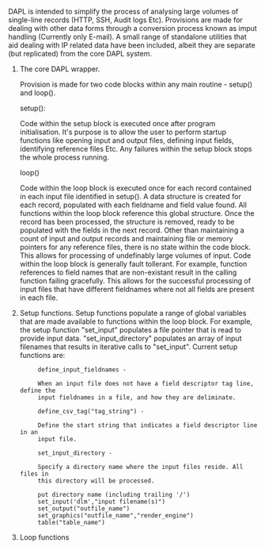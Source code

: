 DAPL is intended to simplify the process of analysing large volumes of single-line records (HTTP, 
SSH, Audit logs Etc). Provisions are made for dealing with other data forms through a conversion 
process known as imput handling (Currently only E-mail). A small range of standalone utilities that 
aid dealing with IP related data have been included, albeit they are separate (but replicated) from 
the core DAPL system.

1. The core DAPL wrapper.

      Provision is made for two code blocks within any main routine - setup() and loop(). 
  
      setup():
    
      Code within the setup block is executed once after program initialisation. It's purpose 
      is to allow the user to perform startup functions like opening input and output files, 
      defining input fields, identifying reference files Etc. Any failures within the setup 
      block stops the whole process running.
      
      loop()
  
      Code within the loop block is executed once for each record contained in each input file
      identified in setup(). A data structure is created for each record, populated with each 
      fieldname and field value found. All functions within the loop block reference this global
      structure. Once the record has been processed, the structure is removed, ready to be populated 
      with the fields in the next record. Other than maintaining a count of input and output records
      and maintaining file or memory pointers for any reference files, there is no state within the
      code block. This allows for processing of undefinably large volumes of input.
      Code within the loop block is generally fault tollerant. For example, function references to 
      field names that are non-existant result in the calling function failing gracefully. This 
      allows for the successful processing of input files that have different fieldnames where not
      all fields are present in each file. 
      
2. Setup functions.
      Setup functions populate a range of global variables that are made available to functions
      within the loop block. For example, the setup function "set_input" populates a file pointer
      that is read to provide input data. "set_input_directory" populates an array of input filenames
      that results in iterative calls to "set_input". Current setup functions are:
      
            define_input_fieldnames -
            
            When an input file does not have a field descriptor tag line, define the 
            input fieldnames in a file, and how they are deliminate.
            
            define_csv_tag("tag_string") -
            
            Define the start string that indicates a field descriptor line in an
            input file.
            
            set_input_directory -
            
            Specify a directory name where the input files reside. All files in
            this directory will be processed. 
            
            put directory name (including trailing '/')
            set_input('dlm',"input filename(s)")
            set_output("outfile_name")
            set_graphics("outfile_name","render_engine")
            table("table_name")
      

3. Loop functions

      
    

